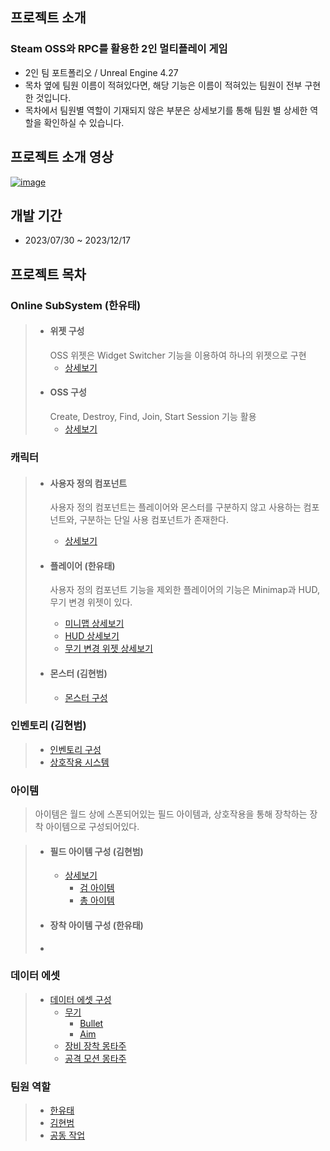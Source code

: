 ## 프로젝트 소개

### Steam OSS와 RPC를 활용한 2인 멀티플레이 게임

- 2인 팀 포트폴리오 / Unreal Engine 4.27
- 목차 옆에 팀원 이름이 적혀있다면, 해당 기능은 이름이 적혀있는 팀원이 전부 구현한 것입니다.
- 목차에서 팀원별 역할이 기재되지 않은 부분은 상세보기를 통해 팀원 별 상세한 역할을 확인하실 수 있습니다.

## 프로젝트 소개 영상

[![image](https://github.com/HanYooTae/Unreal-Game-Project1/assets/41534351/219315b8-22ca-4c86-8ea6-e220abdc1c53)](https://youtu.be/LedMGxR1QEk)


## 개발 기간
- 2023/07/30 ~ 2023/12/17


## 프로젝트 목차

### Online SubSystem (한유태)
> + #### 위젯 구성
>   OSS 위젯은 Widget Switcher 기능을 이용하여 하나의 위젯으로 구현
>   + [상세보기](https://github.com/HanYooTae/Unreal-Game-Project1/blob/main/%ED%94%84%EB%A1%9C%EC%A0%9D%ED%8A%B8%20%EA%B0%9C%EC%9A%94/OnlineSubSystem/OnlineSubSystem_Widget.md)
> + #### OSS 구성
>   Create, Destroy, Find, Join, Start Session 기능 활용
>   + [상세보기](https://github.com/HanYooTae/Unreal-Game-Project1/blob/main/%ED%94%84%EB%A1%9C%EC%A0%9D%ED%8A%B8%20%EA%B0%9C%EC%9A%94/OnlineSubSystem/OnlineSubSystem.md)


### 캐릭터

> + #### 사용자 정의 컴포넌트
>   사용자 정의 컴포넌트는 플레이어와 몬스터를 구분하지 않고 사용하는 컴포넌트와, 구분하는 단일 사용 컴포넌트가 존재한다.
>   + [상세보기](https://github.com/HanYooTae/Unreal-Game-Project1/blob/main/%ED%94%84%EB%A1%9C%EC%A0%9D%ED%8A%B8%20%EA%B0%9C%EC%9A%94/Characters/Components/Components.md)
>
> + #### 플레이어 (한유태)
>   사용자 정의 컴포넌트 기능을 제외한 플레이어의 기능은 Minimap과 HUD, 무기 변경 위젯이 있다.
>   + [미니맵 상세보기](https://github.com/HanYooTae/Unreal-Game-Project1/blob/main/%ED%94%84%EB%A1%9C%EC%A0%9D%ED%8A%B8%20%EA%B0%9C%EC%9A%94/MiniMap/Minimap.md)
>   + [HUD 상세보기](https://github.com/HanYooTae/Unreal-Game-Project1/blob/main/%ED%94%84%EB%A1%9C%EC%A0%9D%ED%8A%B8%20%EA%B0%9C%EC%9A%94/Utilities/HUD.md)
>   + [무기 변경 위젯 상세보기](https://github.com/HanYooTae/Unreal-Game-Project1/blob/main/%ED%94%84%EB%A1%9C%EC%A0%9D%ED%8A%B8%20%EA%B0%9C%EC%9A%94/%EB%AC%B4%EA%B8%B0%20%EB%B3%80%EA%B2%BD%20%EC%8B%9C%EC%8A%A4%ED%85%9C/%EB%AC%B4%EA%B8%B0%20%EB%B3%80%EA%B2%BD%20%EC%8B%9C%EC%8A%A4%ED%85%9C.md)
>
> + #### 몬스터 (김현범)
>    + [몬스터 구성](https://github.com/HanYooTae/Unreal-Game-Project1/blob/main/%ED%94%84%EB%A1%9C%EC%A0%9D%ED%8A%B8%20%EA%B0%9C%EC%9A%94/Characters/Enemy/Enemy.md)


### 인벤토리 (김현범)

> + [인벤토리 구성](https://github.com/HanYooTae/Unreal-Game-Project1/blob/main/%ED%94%84%EB%A1%9C%EC%A0%9D%ED%8A%B8%20%EA%B0%9C%EC%9A%94/Inventory/inventory.md)
> + [상호작용 시스템](https://github.com/HanYooTae/Unreal-Game-Project1/blob/main/%ED%94%84%EB%A1%9C%EC%A0%9D%ED%8A%B8%20%EA%B0%9C%EC%9A%94/Inventory/Interact.md)


### 아이템
> 아이템은 월드 상에 스폰되어있는 필드 아이템과, 상호작용을 통해 장착하는 장착 아이템으로 구성되어있다.

> + #### 필드 아이템 구성 (김현범)
>   + [상세보기](https://github.com/HanYooTae/Unreal-Game-Project1/blob/main/%ED%94%84%EB%A1%9C%EC%A0%9D%ED%8A%B8%20%EA%B0%9C%EC%9A%94/Items/Items.md)
>     + [검 아이템](https://github.com/HanYooTae/Unreal-Game-Project1/blob/main/%ED%94%84%EB%A1%9C%EC%A0%9D%ED%8A%B8%20%EA%B0%9C%EC%9A%94/Items/Sword.md)
>     + [총 아이템](https://github.com/HanYooTae/Unreal-Game-Project1/blob/main/%ED%94%84%EB%A1%9C%EC%A0%9D%ED%8A%B8%20%EA%B0%9C%EC%9A%94/Items/Sniper.md)
> + #### 장착 아이템 구성 (한유태)
> + 


### 데이터 에셋

> + [데이터 에셋 구성](https://github.com/HanYooTae/Unreal-Game-Project1/blob/main/%ED%94%84%EB%A1%9C%EC%A0%9D%ED%8A%B8%20%EA%B0%9C%EC%9A%94/DataAssets/DataAssets.md)
>    + [무기](https://github.com/HanYooTae/Unreal-Game-Project1/blob/main/%ED%94%84%EB%A1%9C%EC%A0%9D%ED%8A%B8%20%EA%B0%9C%EC%9A%94/DataAssets/Weapon.md)
>      + [Bullet](https://github.com/HanYooTae/Unreal-Game-Project1/blob/main/%ED%94%84%EB%A1%9C%EC%A0%9D%ED%8A%B8%20%EA%B0%9C%EC%9A%94/DataAssets/Bullet.md)
>      + [Aim](https://github.com/HanYooTae/Unreal-Game-Project1/blob/main/%ED%94%84%EB%A1%9C%EC%A0%9D%ED%8A%B8%20%EA%B0%9C%EC%9A%94/DataAssets/Aim.md)
>    + [장비 장착 몽타주](https://github.com/HanYooTae/Unreal-Game-Project1/blob/main/%ED%94%84%EB%A1%9C%EC%A0%9D%ED%8A%B8%20%EA%B0%9C%EC%9A%94/DataAssets/Equipment.md)
>    + [공격 모션 몽타주](https://github.com/HanYooTae/Unreal-Game-Project1/blob/main/%ED%94%84%EB%A1%9C%EC%A0%9D%ED%8A%B8%20%EA%B0%9C%EC%9A%94/DataAssets/DoAction.md)



### 팀원 역할
> + [한유태](https://github.com/HanYooTae/Unreal-Game-Project1/blob/main/%ED%94%84%EB%A1%9C%EC%A0%9D%ED%8A%B8%20%EA%B0%9C%EC%9A%94/%ED%8C%80%EC%9B%90%EC%97%AD%ED%95%A0/%ED%95%9C%EC%9C%A0%ED%83%9C.md)
> + [김현범](https://github.com/HanYooTae/Unreal-Game-Project1/blob/main/%ED%94%84%EB%A1%9C%EC%A0%9D%ED%8A%B8%20%EA%B0%9C%EC%9A%94/%ED%8C%80%EC%9B%90%EC%97%AD%ED%95%A0/%EA%B9%80%ED%98%84%EB%B2%94.md)
> + [공동 작업](https://github.com/HanYooTae/Unreal-Game-Project1/blob/main/%ED%94%84%EB%A1%9C%EC%A0%9D%ED%8A%B8%20%EA%B0%9C%EC%9A%94/%ED%8C%80%EC%9B%90%EC%97%AD%ED%95%A0/%EA%B3%B5%EB%8F%99%EC%9E%91%EC%97%85.md)
